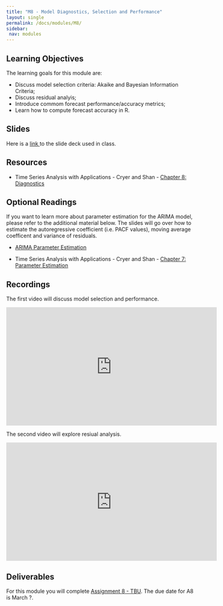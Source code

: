 ```yaml
---
title: "M8 - Model Diagnostics, Selection and Performance"
layout: single
permalink: /docs/modules/M8/
sidebar:
 nav: modules
---
```


## Learning Objectives

The learning goals for this module are: <br>

* Discuss model selection criteria: Akaike and Bayesian Information Criteria; <br>
* Discuss residual analyis; <br>
* Introduce commom forecast performance/accuracy metrics; <br>
* Learn how to compute forecast accuracy in R. <br>

## Slides

Here is a <a href="/docs/modules/PPTS/TSA_M8_Model_Diagnostics.pdf" > link </a> to the slide deck used in class.


## Resources

*  Time Series Analysis with Applications - Cryer and Shan - <a href="/docs/modules/readings/M5_TSA-cryer-ch8.pdf" > Chapter 8: Diagnostics </a> <br>

## Optional Readings

If you want to learn more about parameter estimation for the ARIMA model, please refer to the additional material below.  The slides will go over how to estimate the autoregressive coefficient (i.e. PACF values), moving average coefficent and variance of residuals.

* <a href="/docs/modules/PPTS/TSA_M8.1_Parameter_Estimation.pdf" > ARIMA Parameter Estimation </a> 

*  Time Series Analysis with Applications - Cryer and Shan - <a href="/docs/modules/readings/M5_TSA-cryer-ch9.pdf" > Chapter 7: Parameter Estimation </a> <br>

## Recordings

The first video will discuss model selection and performance.
<iframe width="560" height="315" src="https://www.youtube.com/embed/jEQDyTvRmiU" title="YouTube video player" frameborder="0" allow="accelerometer; autoplay; clipboard-write; encrypted-media; gyroscope; picture-in-picture; web-share" allowfullscreen></iframe>

The second video will explore resiual analysis.
<iframe width="560" height="315" src="https://www.youtube.com/embed/jEQDyTvRmiU" title="YouTube video player" frameborder="0" allow="accelerometer; autoplay; clipboard-write; encrypted-media; gyroscope; picture-in-picture; web-share" allowfullscreen></iframe>

## Deliverables

For this module you will complete [Assignment 8 - TBU](). The due date for A8 is March ?.
